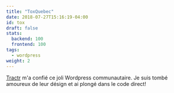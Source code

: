 ```yaml
---
title: "ToxQuebec"
date: 2018-07-27T15:16:19-04:00
id: tox
draft: false
stats:
  backend: 100
  frontend: 100
tags:
  - wordpress
weight: 2
---
```


[Tractr](https://tractr.net/) m'a confié ce joli Wordpress communautaire. Je suis tombé amoureux de leur désign et ai plongé dans le code direct!